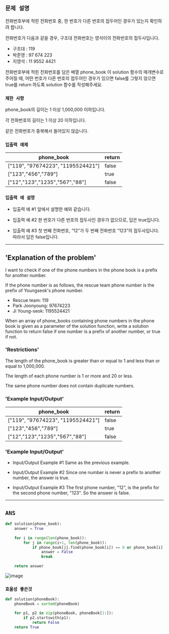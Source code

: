 ## `문제 설명`
전화번호부에 적힌 전화번호 중, 한 번호가 다른 번호의 접두어인 경우가 있는지 확인하려 합니다.

전화번호가 다음과 같을 경우, 구조대 전화번호는 영석이의 전화번호의 접두사입니다.

- 구조대 : 119
- 박준영 : 97 674 223
- 지영석 : 11 9552 4421

전화번호부에 적힌 전화번호를 담은 배열 phone_book 이 solution 함수의 매개변수로 주어질 때, 어떤 번호가 다른 번호의 접두어인 경우가 있으면 false를 그렇지 않으면 true를 return 하도록 solution 함수를 작성해주세요.

### `제한 사항`
phone_book의 길이는 1 이상 1,000,000 이하입니다.

각 전화번호의 길이는 1 이상 20 이하입니다.

같은 전화번호가 중복해서 들어있지 않습니다.

### `입출력 예제`


|phone_book|return|
|---|---|
|["119", "97674223", "1195524421"]|false|
|["123","456","789"]|	true|
|["12","123","1235","567","88"]|false|

### `입출력 예 설명`
- 입출력 예 #1
앞에서 설명한 예와 같습니다.

- 입출력 예 #2
한 번호가 다른 번호의 접두사인 경우가 없으므로, 답은 true입니다.

- 입출력 예 #3
첫 번째 전화번호, “12”가 두 번째 전화번호 “123”의 접두사입니다. 따라서 답은 false입니다.
---
## 'Explanation of the problem'
I want to check if one of the phone numbers in the phone book is a prefix for another number.

If the phone number is as follows, the rescue team phone number is the prefix of Youngseok's phone number.

- Rescue team: 119
- Park Joonyoung: 97674223
- Ji Young-seok: 1195524421

When an array of phone_books containing phone numbers in the phone book is given as a parameter of the solution function, write a solution function to return false if one number is a prefix of another number, or true if not.

### 'Restrictions'
The length of the phone_book is greater than or equal to 1 and less than or equal to 1,000,000.

The length of each phone number is 1 or more and 20 or less.

The same phone number does not contain duplicate numbers.

### 'Example Input/Output'


|phone_book|return|
|---|---|
|["119", "97674223", "1195524421"]|false|
|["123","456","789"]|	true|
|["12","123","1235","567","88"]|false|

### 'Example Input/Output'
- Input/Output Example #1
Same as the previous example.

- Input/Output Example #2
Since one number is never a prefix to another number, the answer is true.

- Input/Output Example #3
The first phone number, "12", is the prefix for the second phone number, "123". So the answer is false.

---
## `ANS`
```python
def solution(phone_book):
    answer = True
    
    for i in range(len(phone_book)):
        for j in range(i+1, len(phone_book)):
            if phone_book[j].find(phone_book[i]) == 0 or phone_book[i].find(phone_book[j]) == 0:
                answer = False
                break
    
    return answer
```    
![image](https://user-images.githubusercontent.com/86946575/226539125-7eb823a6-b4fc-4de5-9bf9-0cd8c0c03bcb.png)
### `효울성 좋은것`
```python
def solution(phoneBook):
    phoneBook = sorted(phoneBook)

    for p1, p2 in zip(phoneBook, phoneBook[1:]):
        if p2.startswith(p1):
            return False
    return True
```
